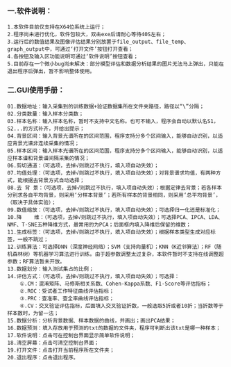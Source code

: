 ### 一.软件说明：
	1.本软件目前仅支持在X64位系统上运行；
	2.程序尚未进行优化，软件包较大，双击exe后请耐心等待40S左右；
	3.运行后的数值结果及图像评估结果分别放置于file_output、file_temp、graph_output中，可通过‘打开文件’按钮打开查看；
	4.各按钮及输入区功能说明可通过‘软件说明’按钮查看；
	5.目前存在一个微小bug尚未解决：部分模型评估和数据分析结果的图片无法马上弹出，只能在退出程序后弹出，暂不影响整体使用。

### 二.GUI使用手册：
	01.数据地址：输入采集到的训练数据+验证数据集所在文件夹路径，路径以“\”分隔；
	02.分类数量：输入样本分类数；
	03.样本名称：输入样本名称，暂时不支持中文名称。也可不输入，程序会自动以默认名S1，S2...的方式补齐，并给出提示；
	04.背景区间：输入背景光谱所在的区间范围，程序支持分多个区间输入，能够自动识别，以适应背景光谱非连续采集的情况；
	05.样本区间：输入样本光谱所在的区间范围，程序支持分多个区间输入，能够自动识别，以适应样本谱和背景谱间隔采集的情况；
	06.剪切通道：（可选项，去掉√则跳过不执行，填入项自动失效）；
	07.均值处理：（可选项，去掉√则跳过不执行，填入项自动失效）；对背景谱求均值，有两种方式，能根据去背景方式自动选择；
	08.去 背 景：（可选项，去掉√则跳过不执行，填入项自动失效）；根据定律去背景；若各样本分别求各自平均背景，则采用‘分样本背景’；若所有样本的背景相同，则采用‘总平均背景’，（取决于具体实验）；
	09.数值缩放：（可选项，去掉√则跳过不执行，填入项自动失效）；可选择归一化还是标准化；
	10.降    维：（可选项，去掉√则跳过不执行，填入项自动失效）；可选择PCA、IPCA、LDA、NMF、T-SNE五种降维方式，最常用的为PCA；后面框内填入降维后保留的维数；
	11.生成标签：（可选项，去掉√则跳过不执行，填入项自动失效）；根据样本类型生成对应标签，一般不跳过；
	12.训练算法：可选择DNN（深度神经网络）；SVM（支持向量机）；KNN（K近邻算法）；RF（随机森林树）等机器学习算法进行训练。由于超参数调整太过复杂，本软件暂时不支持在线调整超参数；RF算法暂未开放。
	13.数据划分：输入测试集占的比例；
	14.评估方式：（可选项，去掉√则跳过不执行，填入项自动失效）；可选择：
		①.CM：混淆矩阵、马修斯相关系数、Cohen-Kappa系数、F1-Score等评估指标；
		②.ROC：受试者工作特征曲线评估指标；
		③.PRC：查准率、查全率曲线评估指标；
		④.CV：交叉验证评估指标，后面填入交叉验证折数，一般选取5折或者10折；当折数等于样本数时，为留一法；
	15.数据分析：分析背景数据、样本数据的曲线，并画出；画出PCA结果；
	16.数据预测：填入存放用于预测的txt的数据的文件夹，程序可判断出该txt是哪一种样本；
	17.软件说明：点击可在控制台界面显示简单软件说明；
	18.清空屏幕：点击可清空控制台界面；
	19.打开文件：点击打开当前程序所在文件夹；
	20.退出程序：点击退出程序。
